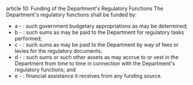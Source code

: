 article 10: Funding of the Department&#39;s Regulatory Functions
The Department&#39;s regulatory functions shall be funded by:
<ul>
			<li>a - : such government budgetary appropriations as may be determined;<ul>
			</ul></li>			<li>b - : such sums as may be paid to the Department for regulatory tasks performed;<ul>
			</ul></li>			<li>c - : such sums as may be paid to the Department by way of fees or levies for the regulatory documents;<ul>
			</ul></li>			<li>d - : such sums or such other assets as may accrue to or vest in the Department from time to time in connection with the Department&#39;s regulatory functions; and<ul>
			</ul></li>			<li>e - : financial assistance it receives from any funding source.<ul>
			</ul></li></ul>